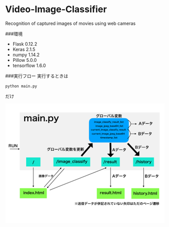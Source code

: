 # Video-Image-Classifier
Recognition of captured images of movies using web cameras

###環境
* Flask 0.12.2
* Keras 2.1.5
* numpy 1.14.2
* Pillow 5.0.0
* tensorflow 1.6.0

###実行フロー
実行するときは
```
python main.py
```
だけ
<p><img src="./img/execflow.pdf" alt="実行フロー" /></p> 